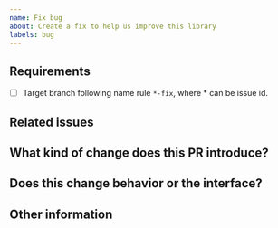 ```yaml
---
name: Fix bug
about: Create a fix to help us improve this library
labels: bug
---
```


<!--- Short description of bug/issue in title above -->

## Requirements

- [ ] Target branch following name rule `*-fix`, where \* can be issue id.

## Related issues

<!--- If there are issues related to the bugfix -->

## What kind of change does this PR introduce?

<!--- Summerize changes done in different files. -->

## Does this change behavior or the interface?

<!--- yes/no. Change in behavior mean change in input/output type, function/class renaming, etc. Describe the new behaviour. -->

## Other information

<!--- Anything you think can be useful to say. -->
